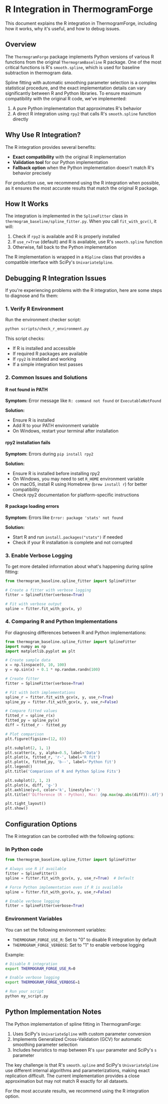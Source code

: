 # R Integration in ThermogramForge

This document explains the R integration in ThermogramForge, including how it works, why it's useful, and how to debug issues.

## Overview

The `ThermogramForge` package implements Python versions of various R functions from the original `ThermogramBaseline` R package. One of the most critical functions is R's `smooth.spline`, which is used for baseline subtraction in thermogram data.

Spline fitting with automatic smoothing parameter selection is a complex statistical procedure, and the exact implementation details can vary significantly between R and Python libraries. To ensure maximum compatibility with the original R code, we've implemented:

1. A pure Python implementation that approximates R's behavior
2. A direct R integration using `rpy2` that calls R's `smooth.spline` function directly

## Why Use R Integration?

The R integration provides several benefits:

- **Exact compatibility** with the original R implementation
- **Validation tool** for our Python implementation
- **Fallback option** when the Python implementation doesn't match R's behavior precisely

For production use, we recommend using the R integration when possible, as it ensures the most accurate results that match the original R package.

## How It Works

The integration is implemented in the `SplineFitter` class in `thermogram_baseline/spline_fitter.py`. When you call `fit_with_gcv()`, it will:

1. Check if `rpy2` is available and R is properly installed
2. If `use_r=True` (default) and R is available, use R's `smooth.spline` function
3. Otherwise, fall back to the Python implementation

The R implementation is wrapped in a `RSpline` class that provides a compatible interface with SciPy's `UnivariateSpline`.

## Debugging R Integration Issues

If you're experiencing problems with the R integration, here are some steps to diagnose and fix them:

### 1. Verify R Environment

Run the environment checker script:

```bash
python scripts/check_r_environment.py
```

This script checks:

- If R is installed and accessible
- If required R packages are available
- If `rpy2` is installed and working
- If a simple integration test passes

### 2. Common Issues and Solutions

#### R not found in PATH

**Symptom:** Error message like `R: command not found` or `ExecutableNotFound`

**Solution:**

- Ensure R is installed
- Add R to your PATH environment variable
- On Windows, restart your terminal after installation

#### rpy2 installation fails

**Symptom:** Errors during `pip install rpy2`

**Solution:**

- Ensure R is installed before installing rpy2
- On Windows, you may need to set `R_HOME` environment variable
- On macOS, install R using Homebrew (`brew install r`) for better compatibility
- Check rpy2 documentation for platform-specific instructions

#### R package loading errors

**Symptom:** Errors like `Error: package 'stats' not found`

**Solution:**

- Start R and run `install.packages("stats")` if needed
- Check if your R installation is complete and not corrupted

### 3. Enable Verbose Logging

To get more detailed information about what's happening during spline fitting:

```python
from thermogram_baseline.spline_fitter import SplineFitter

# Create a fitter with verbose logging
fitter = SplineFitter(verbose=True)

# Fit with verbose output
spline = fitter.fit_with_gcv(x, y)
```

### 4. Comparing R and Python Implementations

For diagnosing differences between R and Python implementations:

```python
from thermogram_baseline.spline_fitter import SplineFitter
import numpy as np
import matplotlib.pyplot as plt

# Create sample data
x = np.linspace(0, 10, 100)
y = np.sin(x) + 0.1 * np.random.randn(100)

# Create fitter
fitter = SplineFitter(verbose=True)

# Fit with both implementations
spline_r = fitter.fit_with_gcv(x, y, use_r=True)
spline_py = fitter.fit_with_gcv(x, y, use_r=False)

# Compare fitted values
fitted_r = spline_r(x)
fitted_py = spline_py(x)
diff = fitted_r - fitted_py

# Plot comparison
plt.figure(figsize=(12, 8))

plt.subplot(2, 1, 1)
plt.scatter(x, y, alpha=0.5, label='Data')
plt.plot(x, fitted_r, 'r-', label='R fit')
plt.plot(x, fitted_py, 'b--', label='Python fit')
plt.legend()
plt.title('Comparison of R and Python Spline Fits')

plt.subplot(2, 1, 2)
plt.plot(x, diff, 'g-')
plt.axhline(y=0, color='k', linestyle=':')
plt.title(f'Difference (R - Python), Max: {np.max(np.abs(diff)):.6f}')

plt.tight_layout()
plt.show()
```

## Configuration Options

The R integration can be controlled with the following options:

### In Python code

```python
from thermogram_baseline.spline_fitter import SplineFitter

# Always use R if available
fitter = SplineFitter()
spline = fitter.fit_with_gcv(x, y, use_r=True)  # Default

# Force Python implementation even if R is available
spline = fitter.fit_with_gcv(x, y, use_r=False)

# Enable verbose logging
fitter = SplineFitter(verbose=True)
```

### Environment Variables

You can set the following environment variables:

- `THERMOGRAM_FORGE_USE_R`: Set to "0" to disable R integration by default
- `THERMOGRAM_FORGE_VERBOSE`: Set to "1" to enable verbose logging

Example:

```bash
# Disable R integration
export THERMOGRAM_FORGE_USE_R=0

# Enable verbose logging
export THERMOGRAM_FORGE_VERBOSE=1

# Run your script
python my_script.py
```

## Python Implementation Notes

The Python implementation of spline fitting in ThermogramForge:

1. Uses SciPy's `UnivariateSpline` with custom parameter conversion
2. Implements Generalized Cross-Validation (GCV) for automatic smoothing parameter selection
3. Includes heuristics to map between R's `spar` parameter and SciPy's `s` parameter

The key challenge is that R's `smooth.spline` and SciPy's `UnivariateSpline` use different internal algorithms and parameterizations, making exact replication difficult. The current implementation provides a close approximation but may not match R exactly for all datasets.

For the most accurate results, we recommend using the R integration option.

